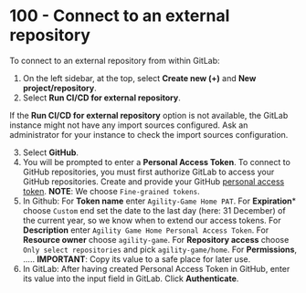# 100 - Connect to an external repository

To connect to an external repository from within GitLab:

1. On the left sidebar, at the top, select **Create new (+)** and **New project/repository**.
2. Select **Run CI/CD for external repository**.

If the **Run CI/CD for external repository** option is not available, the GitLab instance might not have any import sources configured. Ask an administrator for your instance to check the import sources configuration.

3. Select **GitHub**.
4. You will be prompted to enter a **Personal Access Token**. To connect to GitHub repositories, you must first authorize GitLab to access your GitHub repositories. Create and provide your GitHub [personal access token](https://github.com/settings/tokens?type=beta). **NOTE**: We choose ```Fine-grained tokens```.
5. In Github: For **Token name** enter ```Agility-Game Home PAT```. For **Expiration*** choose ```Custom``` end set the date to the last day (here: 31 December) of the current year, so we know when to extend our access tokens. For **Description** enter ```Agility Game Home Personal Access Token```. For **Resource owner** choose ```agility-game```. For **Repository access** choose ```Only select repositories``` and pick ```agility-game/home```. For **Permissions**, ..... **IMPORTANT**: Copy its value to a safe place for later use.
6. In GitLab: After having created Personal Access Token in GitHub, enter its value into the input field in GitLab. Click **Authenticate**.
